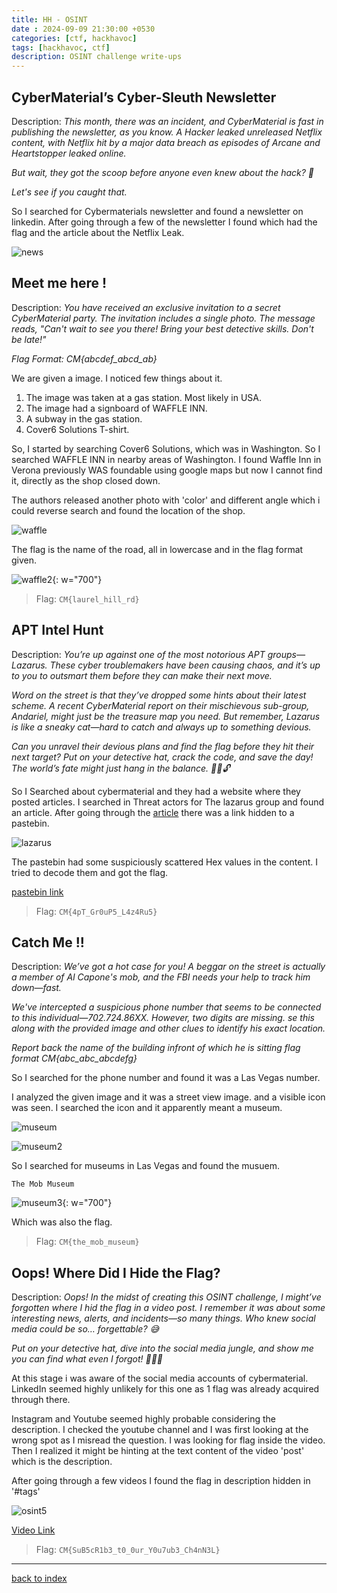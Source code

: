 ```yaml
---
title: HH - OSINT
date : 2024-09-09 21:30:00 +0530
categories: [ctf, hackhavoc]
tags: [hackhavoc, ctf]
description: OSINT challenge write-ups
---
```


## CyberMaterial’s Cyber-Sleuth Newsletter

Description: *This month, there was an incident, and CyberMaterial is fast in publishing the newsletter, as you know. A Hacker leaked unreleased Netflix content, with Netflix hit by a major data breach as episodes of Arcane and Heartstopper leaked online.*

*But wait, they got the scoop before anyone even knew about the hack? 🧐*

*Let's see if you caught that.*

So I searched for Cybermaterials newsletter and found a newsletter on linkedin. After going through a few of the newsletter I found which had the flag and the article about the Netflix Leak.

![news](/assets/posts/hackhavoc/osint1.png)

## Meet me here !

Description: *You have received an exclusive invitation to a secret CyberMaterial party. The invitation includes a single photo. The message reads, "Can't wait to see you there! Bring your best detective skills. Don't be late!"*

*Flag Format: CM{abcdef_abcd_ab}*

We are given a image. I noticed few things about it.

1. The image was taken at a gas station. Most likely in USA.
2. The image had a signboard of WAFFLE INN.
3. A subway in the gas station.
4. Cover6 Solutions T-shirt.

So, I started by searching Cover6 Solutions, which was in Washington. So I searched WAFFLE INN in nearby areas of Washington. I found Waffle Inn in Verona previously WAS foundable using google maps but now I cannot find it, directly as the shop closed down.

The authors released another photo with 'color' and different angle which i could reverse search and found the location of the shop.

![waffle](/assets/posts/hackhavoc/osint2.1.png)

The flag is the name of the road, all in lowercase and in the flag format given.

![waffle2](/assets/posts/hackhavoc/osint2.2.png){: w="700"}

> Flag: `CM{laurel_hill_rd}`

## APT Intel Hunt

Description: *You’re up against one of the most notorious APT groups—Lazarus. These cyber troublemakers have been causing chaos, and it’s up to you to outsmart them before they can make their next move.*

*Word on the street is that they’ve dropped some hints about their latest scheme. A recent CyberMaterial report on their mischievous sub-group, Andariel, might just be the treasure map you need. But remember, Lazarus is like a sneaky cat—hard to catch and always up to something devious.*

*Can you unravel their devious plans and find the flag before they hit their next target? Put on your detective hat, crack the code, and save the day! The world’s fate might just hang in the balance. 🕵️‍♂️🔓*

So I Searched about cybermaterial and they had a website where they posted articles. I searched in Threat actors for The lazarus group and found an article. After going through the [article](https://cybermaterial.com/andariel-lazarus-group-threat-actor/) there was a link hidden to a pastebin.

![lazarus](/assets/posts/hackhavoc/osint3.png)

The pastebin had some suspiciously scattered Hex values in the content. I tried to decode them and got the flag.

[pastebin link](https://pastebin.com/QUwg950y)

> Flag: `CM{4pT_Gr0uP5_L4z4Ru5}`

## Catch Me !!

Description: *We’ve got a hot case for you! A beggar on the street is actually a member of Al Capone's mob, and the FBI needs your help to track him down—fast.*

*We've intercepted a suspicious phone number that seems to be connected to this individual—702.724.86XX. However, two digits are missing. se this along with the provided image and other clues to identify his exact location.*

*Report back the name of the building infront of which he is sitting flag format CM{abc_abc_abcdefg}*

So I searched for the phone number and found it was a Las Vegas number.

I analyzed the given image and it was a street view image. and a visible icon was seen. I searched the icon and it apparently meant a museum.

![museum](/assets/posts/hackhavoc/osint4.png)

![museum2](/assets/posts/hackhavoc/osint4.2.png)

So I searched for museums in Las Vegas and found the musuem.

`The Mob Museum`

![museum3](/assets/posts/hackhavoc/osint4.3.png){: w="700"}

Which was also the flag.

> Flag: `CM{the_mob_museum}`

## Oops! Where Did I Hide the Flag?

Description: *Oops! In the midst of creating this OSINT challenge, I might’ve forgotten where I hid the flag in a video post. I remember it was about some interesting news, alerts, and incidents—so many things. Who knew social media could be so… forgettable? 😅*

*Put on your detective hat, dive into the social media jungle, and show me you can find what even I forgot! 🕵️‍♂️💡*

At this stage i was aware of the social media accounts of cybermaterial. LinkedIn seemed highly unlikely for this one as 1 flag was already acquired through there.

Instagram and Youtube seemed highly probable considering the description. I checked the youtube channel and I was first looking at the wrong spot as I misread the question. I was looking for flag inside the video. Then I realized it might be hinting at the text content of the video 'post' which is the description.

After going through a few videos I found the flag in description hidden in '#tags'

![osint5](/assets/posts/hackhavoc/osint5.png)

[Video Link](https://www.youtube.com/watch?v=iM4vtqkhmIo)

> Flag: `CM{SuB5cR1b3_t0_0ur_Y0u7ub3_Ch4nN3L}`

---

[back to index](/posts/hackhavoc-index/)